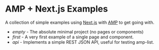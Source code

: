 # AMP + Next.js Examples

A collection of simple examples using [Next.js](https://nextjs.org/) with
[AMP](https://amp.dev/) to get going with.

* *empty* - The absolute minimal project (no pages or components)
* *first* - A very first example of a single page and component.
* *api* - Implements a simple REST JSON API, useful for testing amp-list.
